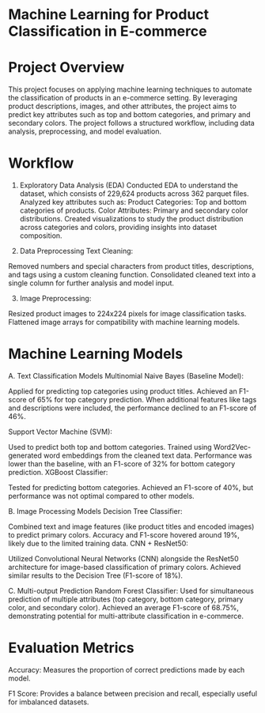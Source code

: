 # Machine Learning for Product Classification in E-commerce
# Project Overview
This project focuses on applying machine learning techniques to automate the classification of products in an e-commerce setting. By leveraging product descriptions, images, and other attributes, the project aims to predict key attributes such as top and bottom categories, and primary and secondary colors. The project follows a structured workflow, including data analysis, preprocessing, and model evaluation.
# Workflow
1. Exploratory Data Analysis (EDA)
Conducted EDA to understand the dataset, which consists of 229,624 products across 362 parquet files.
Analyzed key attributes such as:
Product Categories: Top and bottom categories of products.
Color Attributes: Primary and secondary color distributions.
Created visualizations to study the product distribution across categories and colors, providing insights into dataset composition.

3. Data Preprocessing
Text Cleaning:

Removed numbers and special characters from product titles, descriptions, and tags using a custom cleaning function.
Consolidated cleaned text into a single column for further analysis and model input.

3. Image Preprocessing:

Resized product images to 224x224 pixels for image classification tasks.
Flattened image arrays for compatibility with machine learning models.

# Machine Learning Models
A. Text Classification Models
Multinomial Naive Bayes (Baseline Model):

Applied for predicting top categories using product titles.
Achieved an F1-score of 65% for top category prediction.
When additional features like tags and descriptions were included, the performance declined to an F1-score of 46%.

Support Vector Machine (SVM):

Used to predict both top and bottom categories.
Trained using Word2Vec-generated word embeddings from the cleaned text data.
Performance was lower than the baseline, with an F1-score of 32% for bottom category prediction.
XGBoost Classifier:

Tested for predicting bottom categories.
Achieved an F1-score of 40%, but performance was not optimal compared to other models.

B. Image Processing Models
Decision Tree Classifier:

Combined text and image features (like product titles and encoded images) to predict primary colors.
Accuracy and F1-score hovered around 19%, likely due to the limited training data.
CNN + ResNet50:

Utilized Convolutional Neural Networks (CNN) alongside the ResNet50 architecture for image-based classification of primary colors.
Achieved similar results to the Decision Tree (F1-score of 18%).

C. Multi-output Prediction
Random Forest Classifier:
Used for simultaneous prediction of multiple attributes (top category, bottom category, primary color, and secondary color).
Achieved an average F1-score of 68.75%, demonstrating potential for multi-attribute classification in e-commerce.

# Evaluation Metrics
Accuracy: Measures the proportion of correct predictions made by each model.

F1 Score: Provides a balance between precision and recall, especially useful for imbalanced datasets.
